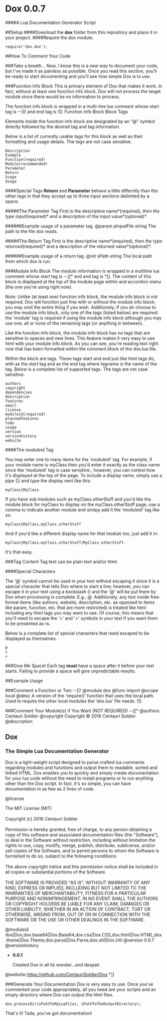 # Dox 0.0.7
####A Lua Documentation Generator Script

##Setup
####Download the **dox** folder from this repository and place it in your project.
####Require the dox module.


    require('dox.dox');

##How To Comment Your Code

###Take a breath...
Now, I know this is a new way to document your code, but I've made it as painless as possible. Once you read this section, you'll be ready to start documenting and you'll see how simple Dox is to use.

###Function Info Block
This is primary element of Dox that makes it work. In fact, without at least one function info block, Dox will not process the target module since there would be no information to process.

The function info block is wrapped in a multi-line lua comment whose start tag is --[[! and end tag is !]].
Function Info Block Block Tags

Elements inside the function info block are designated by an "@" symbol directly followed by the desired tag and tag information.

Below is a list of currently usable tags for this block as well as their formatting and usage details. The tags are not case sensitive.

    Description
    Example
    Function(required)
    Module(recommended)
    Parameter
    Return
    Scope
    Usage

####Special Tags
**Return** and **Parameter** behave a little differntly than the other tags in that they accept up to three input sections delimited by a space.

#####The Parameter Tag
First is the descriptive name*(required)*, then the type input*(required)* and a description of the input value*(optional)*.

######Example usage of a parameter tag.
    @param pInputFile string The path to the file dox reads.

#####The Return Tag
First is the descriptive name*(required)*, then the type returned*(required)* and a description of the returned value*(optional)*.

######Example usage of a return tag.
    @ret sPath string The local path from which dox is run.

###Module Info Block
The module information is wrapped in a multiline lua comment whose start tag is --[[* and end tag is *]]. The content of this block is displayed at the top of the module page within and accordion menu (the one you're using right now).

Note: Unlike (at least one) function info block, the module info block is not required. Dox will function just fine with or without the module info block; you may omit the entire thing if you wish. Additionaly, if you do choose to use the module info block, only one of the tags (listed below) are required: the 'module' tag is required if using the module info block although you may use one, all or none of the remaining tags (or anything in between).

Like the function info block, the module info block has no tags that are sensitive to spaces and new lines. This feature makes it very easy to use html with your module info block. As you can see, you're reading text right now that has been formatted within the comment block of the dox.lua file.

Within the block are tags. These tags start and end just like html tags do, with <tagname> as the start tag and </tagname> as the end tag where tagname is the name of the tag. Below is a complete list of supported tags. The tags are not case sensitive.

    authors
    copyright
    dependencies
    description
    features
    email
    license
    moduleid(required)
    plannedfeatures
    todo
    usage
    version
    versionhistory
    website

####The moduleid Tag

You may enter one to many items for the 'moduleid' tag. For example, if your module name is myClass then you'd enter it exactly as the class name since the 'moduleid' tag is case sensitive.; however, you can control how it's displayed at the top of the page. To include a display name, simply use a pipe (|) and type the display next like this:

    myClass|MyClass.

If you have sub modules such as myClass.otherStuff and you'd like the module block for myClass to display on the myClass.otherStuff page, use a comma to indicate another module and simlpy add it the 'moduleid' tag like so:

    myClass|MyClass,myClass.otherStuff
    
And if you'd like a different display name for that module too, just add it in:

    myClass|MyClass,myClass.otherStuff|MyClass.otherStuff.
    
It's that easy.

###Tag Content
Tag text can be plain text and/or html.

####Special Characters

The '@' symbol cannot be used in your text without escaping it since it is a special character that tells Dox where to start a line; however, you can escape it in your text using a backslash (\) and the '@' will be put there by Dox when processing is complete: E.g., @. Additionaly, any text inside free-format items (like authors, website, description, etc. as opposed to items like param, function, etc. that are more restricted) is treated like html including any html tags you may want to use. Of course, this means that you'll need to escape the '<' and '>' symbols in your text if you want them to be presented as-is.

Below is a complete list of special characters that need escaped to be displayed as themselves.

    @
    >
    <

###Give Me Space!
Each tag **must** have a space after it before your text starts. Failing to provide a space will give unpredictable results.

##Example Usage

###Comment a Function or Two
    --[[!
        @module dox
        @func import
        @scope local
        @desc A version of the 'require()' function that uses the local path. Used to require the other local modules the 'dox.lua' file needs.
    !]]

###Comment Your Module(s) if You Want *(NOT REQUIRED)*
    --[[*
    @authors Centauri Soldier
    @copyright Copyright © 2016 Centauri Soldier
    @description
    	<h2>Dox</h2>
    	<h3>The Simple Lua Documentation Generator</h3>	
    	<p>Dox is a light-weight script designed to parse crafted lua comments regarding modules and functions and output them to readable, sorted and linked HTML. Dox enables you to quickly and simply create documentation for your lua code without the need to install programs or to run anything other than the Dox script. In fact, it's so simple, you can have documentation in as few as 2 lines of code.</p>
    @license <p>The MIT License (MIT)<br>
    <br>
    Copyright (c) 2016 Centauri Soldier<br>
    <br>
    Permission is hereby granted, free of charge, to any person obtaining a copy of this software and associated documentation files (the "Software"), to deal in the Software without restriction, including without limitation the rights to use, copy, modify, merge, publish, distribute, sublicense, and/or sell copies of the Software, and to permit persons to whom the Software is furnished to do so, subject to the following conditions:<br>
    <br>
    The above copyright notice and this permission notice shall be included in all copies or substantial portions of the Software.<br>
    <br>
    THE SOFTWARE IS PROVIDED "AS IS", WITHOUT WARRANTY OF ANY KIND, EXPRESS OR IMPLIED, INCLUDING BUT NOT LIMITED TO THE WARRANTIES OF MERCHANTABILITY, FITNESS FOR A PARTICULAR PURPOSE AND NONINFRINGEMENT. IN NO EVENT SHALL THE AUTHORS OR COPYRIGHT HOLDERS BE LIABLE FOR ANY CLAIM, DAMAGES OR OTHER LIABILITY, WHETHER IN AN ACTION OF CONTRACT, TORT OR OTHERWISE, ARISING FROM, OUT OF OR IN CONNECTION WITH THE SOFTWARE OR THE USE OR OTHER DEALINGS IN THE SOFTWARE.
    </p>
    @moduleid dox|Dox,dox.base64|Dox.Base64,dox.css|Dox.CSS,dox.html|Dox.HTML,dox.theme|Dox.Theme,dox.parse|Dox.Parse,dox.util|Dox.Util
    @version 0.0.7
    @versionhistory
    <ul>
    	<li>
    		<b>0.0.1</b>
    		<br>
    		<p>Created Dox in all its wonder...and despair.</p>
    	</li>
    </ul>
    @website https://github.com/CentauriSoldier/Dox
    *]]

###Generate Your Documentation
Dox is very easy to use. Once you've commented your code appropriately, all you need are your scripts and an empty directory where Dox can output the html files.

    dox.processDir(sPathToMyLuaFiles, sPathToTheOutputDirectory);

That's it! Tada, you've got documentation!
